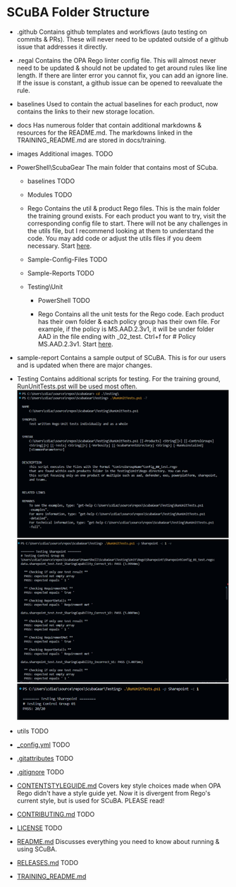 # SCuBA Folder Structure

- .github
Contains github templates and workflows (auto testing on commits & PRs). These will never need to be updated outside of a github issue that addresses it directly.

- .regal
Contains the OPA Rego linter config file. This will almost never need to be updated & should not be updated to get around rules like line length. If there are linter error you cannot fix, you can add an ignore line. If the issue is constant, a github issue can be opened to reevaluate the rule.

- baselines
Used to contain the actual baselines for each product, now contains the links to their new storage location.

- docs
Has numerous folder that contain additional markdowns & resources for the README.md. The markdowns linked in the TRAINING_README.md are stored in docs/training.

- images
Additional images. TODO

- PowerShell\ScubaGear
The main folder that contains most of SCuba.

  - baselines
  TODO

  - Modules
  TODO

  - Rego
   Contains the util & product Rego files. This is the main folder the training ground exists. For each product you want to try, visit the corresponding config file to start. There will not be any challenges in the utils file, but I recommend looking at them to understand the code. You may add code or adjust the utils files if you deem necessary. Start [here](PowerShell\ScubaGear\Rego\SharepointConfig.rego).

  - Sample-Config-Files
  TODO

  - Sample-Reports
  TODO

  - Testing\Unit

    - PowerShell
    TODO

    - Rego
    Contains all the unit tests for the Rego code. Each product has their own folder & each policy group has their own file. For example, if the policy is MS.AAD.2.3v1, it will be under folder AAD in the file ending with _02_test. Ctrl+f for # Policy MS.AAD.2.3v1. Start [here](PowerShell\ScubaGear\Testing\Unit\Rego\Sharepoint\SharepointConfig_01_test.rego).

- sample-report
Contains a sample output of SCuBA. This is for our users and is updated when there are major changes.

- Testing
Contains additional scripts for testing. For the training ground, RunUnitTests.pst will be used most often.
![alt text](image.png)
![alt text](image-1.png)
![alt text](image-2.png)

- utils
TODO

- [_config.yml](_config.yml)
TODO

- [.gitattributes](.gitattributes)
TODO

- [.gitignore](.gitignore)
TODO

- [CONTENTSTYLEGUIDE.md](CONTENTSTYLEGUIDE.md)
Covers key style choices made when OPA Rego didn't have a style guide yet. Now it is divergent from Rego's current style, but is used for SCuBA. PLEASE read!

- [CONTRIBUTING.md](CONTRIBUTING.md)
TODO

- [LICENSE](LICENSE)
TODO

- [README.md](README.md)
Discusses everything you need to know about running & using SCuBA.

- [RELEASES.md](RELEASES.md)
TODO

- [TRAINING_README.md](TRAINING_README.md)
